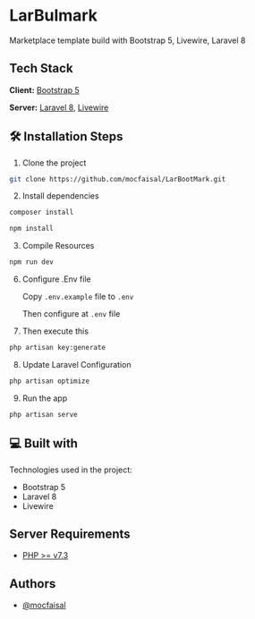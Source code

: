 # LarBulmark

Marketplace template build with Bootstrap 5, Livewire, Laravel 8

## Tech Stack

**Client:** [Bootstrap 5](https://getbootstrap.com/)

**Server:** [Laravel 8](https://laravel.com/), [Livewire](https://laravel-livewire.com/)

## 🛠️ Installation Steps

1. Clone the project

```sh
git clone https://github.com/mocfaisal/LarBootMark.git
```

2. Install dependencies

```sh
composer install
```

```sh
npm install
```

3. Compile Resources

```sh
npm run dev
```

6. Configure .Env file

    Copy `.env.example` file to `.env`

    Then configure at `.env` file

7. Then execute this

```sh
php artisan key:generate
```

8. Update Laravel Configuration

```sh
php artisan optimize
```

9. Run the app

```sh
php artisan serve
```

## 💻 Built with

Technologies used in the project:

* Bootstrap 5
* Laravel 8
* Livewire

## Server Requirements

* [PHP >= v7.3](https://www.php.net/)

## Authors

* [@mocfaisal](https://github.com/mocfaisal)
